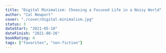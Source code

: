 ```yaml
---
title: "Digital Minimalism: Choosing a Focused Life in a Noisy World"
author: "Cal Newport"
cover: "./cover/digital-minimalism.jpg"
status: 3
dateStart: "2021-05-10"
dateFinish: "2021-08-26"
bookRating: 4
tags: ["favorites", "non-fiction"]
---
```

